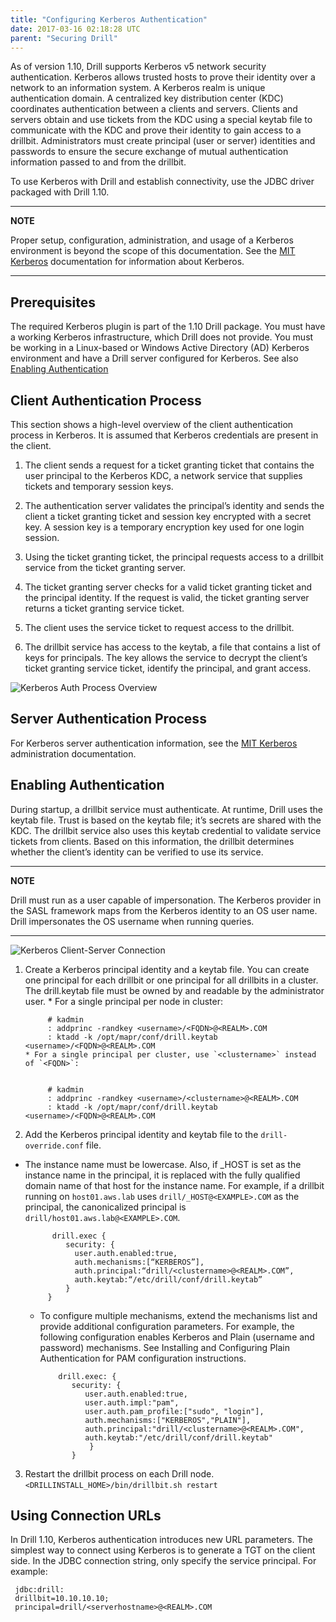 ```yaml
---
title: "Configuring Kerberos Authentication"
date: 2017-03-16 02:18:28 UTC
parent: "Securing Drill"
---
```

As of version 1.10, Drill supports Kerberos v5 network security authentication.  Kerberos allows trusted hosts to prove their identity over a network to an information system.  A Kerberos realm is unique authentication domain. A centralized key distribution center (KDC) coordinates authentication between a clients and servers. Clients and servers obtain and use tickets from the KDC using a special keytab file to communicate with the KDC and prove their identity to gain access to a drillbit.  Administrators must create principal (user or server) identities and passwords to ensure the secure exchange of mutual authentication information passed to and from the drillbit. 

To use Kerberos with Drill and establish connectivity, use the JDBC driver packaged with Drill 1.10.

---
**NOTE**

Proper setup, configuration, administration, and usage of a Kerberos environment is beyond the scope of this documentation.  See the [MIT Kerberos](http://web.mit.edu/kerberos/ "MIT Kerberos") documentation for information about Kerberos.

---

## Prerequisites

The required Kerberos plugin is part of the 1.10 Drill package. You must have a working Kerberos infrastructure, which Drill does not provide. You must be working in a Linux-based or Windows Active Directory (AD) Kerberos environment and have a Drill server configured for Kerberos. See also [Enabling Authentication]({{site.baseurl}}/docs/configuring-kerberos-authentication/#enabling-authentication)

## Client Authentication Process 

This section shows a high-level overview of the client authentication process in Kerberos. It is assumed that Kerberos credentials are present in the client.

1. The client sends a request for a ticket granting ticket that contains the user principal to the Kerberos KDC, a network service that supplies tickets and temporary session keys. 

1. The authentication server validates the principal’s identity and sends the client a ticket granting ticket and session key encrypted with a secret key. A session key is a temporary encryption key used for one login session.

1. Using the ticket granting ticket, the principal requests access to a drillbit service from the ticket granting server.

1. The ticket granting server checks for a valid ticket granting ticket and the principal identity. If the request is valid, the ticket granting server returns a ticket granting service ticket.

1. The client uses the service ticket to request access to the drillbit.

1. The drillbit service has access to the keytab, a file that contains a list of keys for principals.  The key allows the service to decrypt the client’s ticket granting service ticket, identify the principal, and grant access.


![Kerberos Auth Process Overview](http://i.imgur.com/U6e8FR5.png)

## Server Authentication Process
For Kerberos server authentication information, see the [MIT Kerberos](http://web.mit.edu/kerberos/ "MIT Kerberos") administration documentation. 


## Enabling Authentication
During startup, a drillbit service must authenticate. At runtime, Drill uses the keytab file. Trust is based on the keytab file; it’s secrets are shared with the KDC. The drillbit service also uses this keytab credential to validate service tickets from clients. Based on this information, the drillbit determines whether the client’s identity can be verified to use its service. 

---
**NOTE**

Drill must  run as a user capable of impersonation. The Kerberos provider in the SASL framework maps from the Kerberos identity to an OS user name. Drill impersonates the OS username when running queries. 

---


![Kerberos Client-Server Connection](http://i.imgur.com/04S0vss.png)  

1. Create a Kerberos principal identity and a keytab file.  You can create one principal for each drillbit or one principal for all drillbits in a cluster. The drill.keytab file must be owned by and readable by the administrator user. 
       * For a single principal per node in cluster:
       

            # kadmin  
			: addprinc -randkey <username>/<FQDN>@<REALM>.COM  
			: ktadd -k /opt/mapr/conf/drill.keytab <username>/<FQDN>@<REALM>.COM
       * For a single principal per cluster, use `<clustername>` instead of `<FQDN>`:
       

            # kadmin  
			: addprinc -randkey <username>/<clustername>@<REALM>.COM  
			: ktadd -k /opt/mapr/conf/drill.keytab <username>/<FQDN>@<REALM>.COM
       

2. Add the Kerberos principal identity and keytab file to the `drill-override.conf` file.  
 * The instance name must be lowercase. Also, if \_HOST is set as the instance name in the principal, it is replaced with the fully qualified domain name of that host for the instance name. For example, if a drillbit running on `host01.aws.lab` uses `drill/_HOST@<EXAMPLE>.COM` as the principal, the canonicalized principal is `drill/host01.aws.lab@<EXAMPLE>.COM`. 
 
   
             drill.exec {  
   			    security: {  
 			      user.auth.enabled:true,  
 			      auth.mechanisms:[“KERBEROS”],  
 			      auth.principal:“drill/<clustername>@<REALM>.COM”,  
 			      auth.keytab:“/etc/drill/conf/drill.keytab”  
				}  
			}  
  
   * To configure multiple mechanisms, extend the mechanisms list and provide additional configuration parameters. For example, the following configuration enables Kerberos and Plain (username and password) mechanisms. See Installing and Configuring Plain Authentication for PAM configuration instructions. 
   
 
             drill.exec: {  
              	security: {  
              	   user.auth.enabled:true,  
              	   user.auth.impl:"pam",  
              	   user.auth.pam_profile:["sudo", "login"],  
              	   auth.mechanisms:["KERBEROS","PLAIN"],  
              	   auth.principal:"drill/<clustername>@<REALM>.COM",  
              	   auth.keytab:"/etc/drill/conf/drill.keytab"  
              		}  
              	}    
   
 
3. Restart the drillbit process on each Drill node.  
`<DRILLINSTALL_HOME>/bin/drillbit.sh restart`


## Using Connection URLs

In Drill 1.10, Kerberos authentication introduces new URL parameters. The simplest way to connect using Kerberos is to generate a TGT on the client side. In the JDBC connection string, only specify the service principal. For example:

     jdbc:drill:  
     drillbit=10.10.10.10;  
     principal=drill/<serverhostname>@<REALM>.COM  


